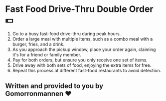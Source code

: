 # Fast Food Drive-Thru Double Order 💵

1. Go to a busy fast-food drive-thru during peak hours.
2. Order a large meal with multiple items, such as a combo meal with a burger, fries, and a drink.
3. As you approach the pickup window, place your order again, claiming it's for a friend or family member.
4. Pay for both orders, but ensure you only receive one set of items.
5. Drive away with both sets of food, enjoying the extra items for free.
6. Repeat this process at different fast-food restaurants to avoid detection.

## Written and provided to you by **Gomorronmannen** ❤️
